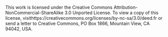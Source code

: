 This work is licensed under the Creative Commons Attribution-NonCommercial-ShareAlike 3.0 Unported License.
To view a copy of this license, visithttps://creativecommons.org/licenses/by-nc-sa/3.0/deed.fr or send a letter to Creative Commons, PO Box 1866, Mountain View, CA 94042, USA.
